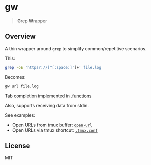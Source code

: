 # gw

> **G**rep **W**rapper

## Overview

A thin wrapper around `grep` to simplify common/repetitive scenarios.

This:

```sh
grep -oE 'https?://[^[:space:]']+' file.log
```

Becomes:

```sh
gw url file.log
```

Tab completion implemented in [.functions](https://github.com/pbnj/dotfiles/blob/9632c5c5a5938d61d30abd1b7d7e4694fff1ef9f/bash/.functions#L52-L58)

Also, supports receiving data from stdin.

See examples:

- Open URLs from tmux buffer: [`open-url`](https://github.com/pbnj/dotfiles/blob/main/utils/bin/open-url)
- Open URLs via tmux shortcut: [`.tmux.conf`](https://github.com/pbnj/dotfiles/blob/b1363b042e9fa1aa9ea36a341da088a6d696a20d/tmux/.tmux.conf#L35-L36)

## License

MIT
